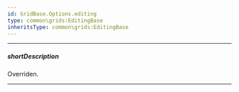 ```yaml
---
id: GridBase.Options.editing
type: common\grids:EditingBase
inheritsType: common\grids:EditingBase
---
```

---
##### shortDescription
Overriden.

---
